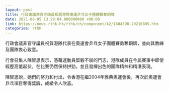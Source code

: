 ```yaml
---
layout: post
title: 行政會議非官守議員祝賀港隊奧運乒乓女子團體賽奪銅牌
date: 2021-08-05 13:29:04.000000000 +08:00
link: https://news.rthk.hk/rthk/ch/component/k2/1604398-20210805.htm
categories: rthk
---
```


行政會議非官守議員祝賀港隊代表在奧運會乒乓女子團體賽勇奪銅牌，並向其教練及團隊衷心致意。

行會召集人陳智思表示，憑藉運動員堅毅不屈的鬥志，港隊成員在今屆賽事中即使經歷高低起伏，在比賽仍然保持拼勁，並且發揮出色的團隊精神和精湛表現。

陳智思說，她們的努力和付出，令香港在繼2004年雅典奧運會後，再次於奧運會乒乓項目奪得獎牌，成績令人欣喜。
